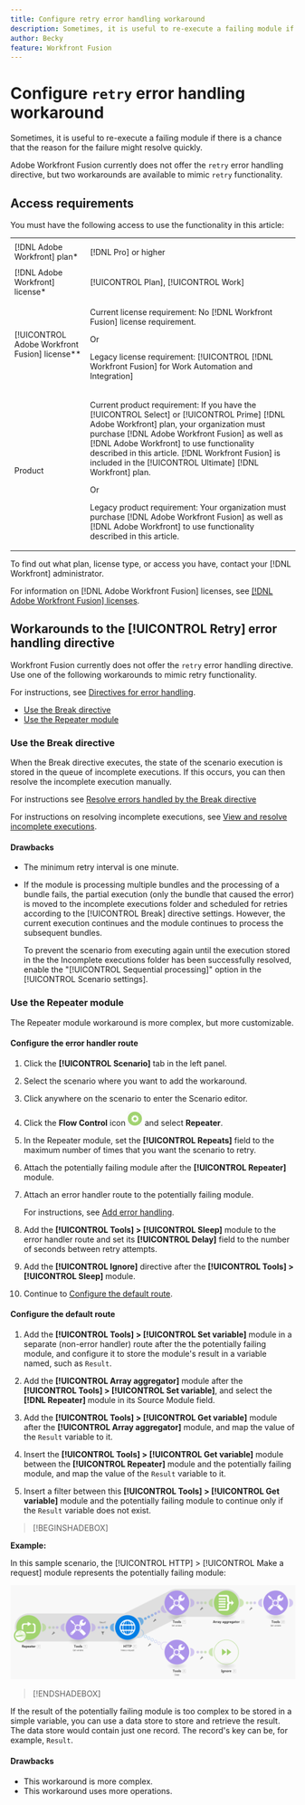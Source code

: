 ```yaml
---
title: Configure retry error handling workaround
description: Sometimes, it is useful to re-execute a failing module if there is a chance that the reason for the failure might resolve quickly.
author: Becky
feature: Workfront Fusion
---
```

# Configure `retry` error handling workaround

Sometimes, it is useful to re-execute a failing module if there is a chance that the reason for the failure might resolve quickly.

Adobe Workfront Fusion currently does not offer the `retry` error handling directive, but two workarounds are available to mimic `retry` functionality.

## Access requirements

You must have the following access to use the functionality in this article:

<table style="table-layout:auto">
 <col> 
 <col> 
 <tbody> 
  <tr> 
   <td role="rowheader">[!DNL Adobe Workfront] plan*</td> 
   <td> <p>[!DNL Pro] or higher</p> </td> 
  </tr> 
  <tr data-mc-conditions=""> 
   <td role="rowheader">[!DNL Adobe Workfront] license*</td> 
   <td> <p>[!UICONTROL Plan], [!UICONTROL Work]</p> </td> 
  </tr> 
  <tr> 
   <td role="rowheader">[!UICONTROL Adobe Workfront Fusion] license**</td> 
   <td>
   <p>Current license requirement: No [!DNL Workfront Fusion] license requirement.</p>
   <p>Or</p>
   <p>Legacy license requirement: [!UICONTROL [!DNL Workfront Fusion] for Work Automation and Integration] </p>
   </td> 
  </tr> 
  <tr> 
   <td role="rowheader">Product</td> 
   <td>
   <p>Current product requirement: If you have the [!UICONTROL Select] or [!UICONTROL Prime] [!DNL Adobe Workfront] plan, your organization must purchase [!DNL Adobe Workfront Fusion] as well as [!DNL Adobe Workfront] to use functionality described in this article. [!DNL Workfront Fusion] is included in the [!UICONTROL Ultimate] [!DNL Workfront] plan.</p>
   <p>Or</p>
   <p>Legacy product requirement: Your organization must purchase [!DNL Adobe Workfront Fusion] as well as [!DNL Adobe Workfront] to use functionality described in this article.</p>
   </td> 
  </tr> 
 </tbody> 
</table>

To find out what plan, license type, or access you have, contact your [!DNL Workfront] administrator.

For information on [!DNL Adobe Workfront Fusion] licenses, see [[!DNL Adobe Workfront Fusion] licenses](../../workfront-fusion/get-started/license-automation-vs-integration.md).

## Workarounds to the [!UICONTROL Retry] error handling directive

Workfront Fusion currently does not offer the `retry` error handling directive. Use one of the following workarounds to mimic retry functionality. 
 
For instructions, see [Directives for error handling](/help/workfront-fusion/references/errors/directives-for-error-handling.md).

* [Use the Break directive](#use-the-break-directive)
* [Use the Repeater module](#use-the-repeater-module)

### Use the Break directive

When the Break directive executes, the state of the scenario execution is stored in the queue of incomplete executions. If this occurs, you can then resolve the incomplete execution manually. 

For instructions see [Resolve errors handled by the Break directive](/help/workfront-fusion/create-scenarios/config-error-handling/resolve-error-from-break-directive.md)

For instructions on resolving incomplete executions, see [View and resolve incomplete executions](/help/workfront-fusion/manage-scenarios/view-and-resolve-incomplete-executions.md).

#### Drawbacks

* The minimum retry interval is one minute.
* If the module is processing multiple bundles and the processing of a bundle fails, the partial execution (only the bundle that caused the error) is moved to the incomplete executions folder and scheduled for retries according to the [!UICONTROL Break] directive settings. However, the current execution continues and the module continues to process the subsequent bundles. 

   To prevent the scenario from executing again until the execution stored in the the Incomplete executions folder has been successfully resolved, enable the "[!UICONTROL Sequential processing]" option in the [!UICONTROL Scenario settings].

<!--   For more information on incomplete executions, see [View and resolve incomplete executions in [!DNL Adobe Workfront Fusion]](../../workfront-fusion/scenarios/view-and-resolve-incomplete-executions.md).-->

### Use the Repeater module

The Repeater module workaround is more complex, but more customizable.

#### Configure the error handler route

1. Click the **[!UICONTROL Scenario]** tab in the left panel.
1. Select the scenario where you want to add the workaround.
1. Click anywhere on the scenario to enter the Scenario editor.
1. Click the **Flow Control** icon ![Flow control](assets/flow-control-icon.png) and select **Repeater**.
1. In the Repeater module, set the **[!UICONTROL Repeats]** field to the maximum number of times that you want the scenario to retry.
1. Attach the potentially failing module after the **[!UICONTROL Repeater]** module.
1. Attach an error handler route to the potentially failing module.

   For instructions, see [Add error handling](/help/workfront-fusion/create-scenarios/config-error-handling/error-handling.md).
1. Add the **[!UICONTROL Tools] > [!UICONTROL Sleep]** module to the error handler route and set its **[!UICONTROL Delay]** field to the number of seconds between retry attempts.

1. Add the **[!UICONTROL Ignore]** directive after the **[!UICONTROL Tools] > [!UICONTROL Sleep]** module. 
1. Continue to [Configure the default route](#configure-the-default-route).

#### Configure the default route

1. Add the **[!UICONTROL Tools] > [!UICONTROL Set variable]** module in a separate (non-error handler) route after the the potentially failing module, and configure it to store the module's result in a variable named, such as `Result`.

1. Add the **[!UICONTROL Array aggregator]** module after the **[!UICONTROL Tools] > [!UICONTROL Set variable]**, and select the **[!DNL Repeater]** module in its Source Module field.

1. Add the **[!UICONTROL Tools] > [!UICONTROL Get variable]** module after the **[!UICONTROL Array aggregator]** module, and map the value of the `Result` variable to it.

1. Insert the **[!UICONTROL Tools] > [!UICONTROL Get variable]** module between the **[!UICONTROL Repeater]** module and the potentially failing module, and map the value of the `Result` variable to it.

1. Insert a filter between this **[!UICONTROL Tools] > [!UICONTROL Get variable]** module and the potentially failing module to continue only if the `Result` variable does not exist.

>[!BEGINSHADEBOX]

**Example:** 

In this sample scenario, the [!UICONTROL HTTP] > [!UICONTROL Make a request] module represents the potentially failing module:

![](assets/http-make-request.png)

>[!ENDSHADEBOX]

If the result of the potentially failing module is too complex to be stored in a simple variable, you can use a data store to store and retrieve the result. The data store would contain just one record. The record's key can be, for example, `Result`.

<!--For more information on data stores, see [Data Stores in [!DNL Adobe Workfront Fusion]](../../workfront-fusion/modules/data-stores.md)-->

#### Drawbacks

* This workaround is more complex.
* This workaround uses more operations.

<!--
## Resources

* For more information on Repeater modules and break directives, see [Flow control]().
* For more information on Get Variable modules, see [Tools]().
-->